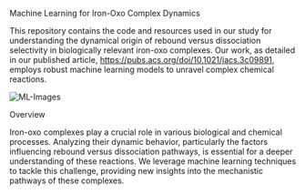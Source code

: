 Machine Learning for Iron-Oxo Complex Dynamics

This repository contains the code and resources used in our study for understanding the dynamical origin of rebound versus dissociation selectivity in biologically relevant iron-oxo complexes. Our work, as detailed in our published article, https://pubs.acs.org/doi/10.1021/jacs.3c09891, employs robust machine learning models to unravel complex chemical reactions.

![ML-Images](https://github.com/Jyothishjoy/Machine-Learning-of-Dynamical-Trajectories/assets/150574366/dffc9ba6-3838-41b6-8776-1281198d7d1d)

Overview

Iron-oxo complexes play a crucial role in various biological and chemical processes. Analyzing their dynamic behavior, particularly the factors influencing rebound versus dissociation pathways, is essential for a deeper understanding of these reactions. We leverage machine learning techniques to tackle this challenge, providing new insights into the mechanistic pathways of these complexes.

